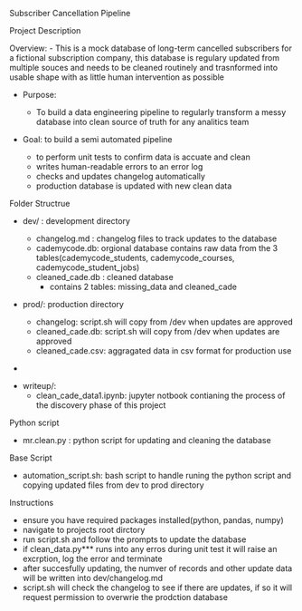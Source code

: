 
Subscriber Cancellation Pipeline

Project Description 

Overview:
    - This is a mock database of long-term cancelled subscribers for a fictional subscription company, this database is regulary updated from multiple souces and needs to be cleaned routinely and trasnformed into usable shape with as little human intervention as possible

* Purpose: 
    - To build a data engineering pipeline to regularly transform a messy database into clean source of truth for any analitics team

* Goal: to build a semi automated pipeline
    - to perform unit tests to confirm data is accuate and clean
    - writes human-readable errors to an error log
    - checks and updates changelog automatically
    - production database is updated with new clean data


Folder Structrue
* dev/ : development directory
    - changelog.md : changelog files to track updates to the database
    - cademycode.db: orgional database contains raw data from the 3 tables(cademycode_students, cademycode_courses, cademycode_student_jobs)
    - cleaned_cade.db : cleaned database
        - contains 2 tables: missing_data and cleaned_cade

* prod/: production directory
    - changelog: script.sh will copy from /dev when updates are approved
    - cleaned_cade.db: script.sh will copy from /dev when updates are approved
    - cleaned_cade.csv: aggragated data in csv format for production use
- 

* writeup/:
    - clean_cade_data1.ipynb: jupyter notbook contianing the process of the discovery phase of this project

Python script
* mr.clean.py : python script for updating and cleaning the database

Base Script
* automation_script.sh: bash script to handle runing the python script and copying updated files from dev to prod directory

Instructions 
* ensure you have required packages installed(python, pandas, numpy)
* navigate to projects root dirctory
* run script.sh and follow the prompts to update the database
* if clean_data.py*** runs into any erros during unit test it will raise an excrption, log the error and terminate
* after succesfully updating, the numver of records and other update data will be written into dev/changelog.md
* script.sh will check the changelog to see if there are updates, if so it will request permission to overwrie the prodction database
